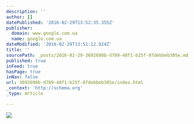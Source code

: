 ```yaml
---
description: ''
author: []
datePublished: '2016-02-29T13:52:35.355Z'
publisher:
  domain: www.google.com.ua
  name: google.com.ua
dateModified: '2016-02-29T13:51:12.924Z'
title: ''
sourcePath: _posts/2016-02-29-3692690b-d789-48f1-b25f-07debbeb305e.md
published: true
inFeed: true
hasPage: true
inNav: false
url: 3692690b-d789-48f1-b25f-07debbeb305e/index.html
_context: 'http://schema.org'
_type: Article

---
```

![](http://www.mywhere.it/wp-content/uploads//2015/05/Photographer-Brian-Duffy-caine.jpg)